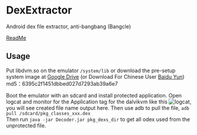 # DexExtractor
Android dex file extractor, anti-bangbang (Bangcle)

[ReadMe](https://juejin.im/post/5a433b2af265da431c7094d4)

## Usage
Put libdvm.so on the emulator `/system/lib` or download the pre-setup system image at  [Google Drive](https://drive.google.com/file/d/0B4IvHmkRqgS4Nlh5WmVhRU9aNlE/view?usp=sharing) (or Download For Chinese User  [Baidu Yun](http://pan.baidu.com/s/1jG3WQMU))
  md5：6395c2f1451dbbed027d7293ab39a6e7

Boot the emulator with an sdcard and install protected application.
Open logcat and monitor for the Application tag for the dalvikvm like this ![logcat](art/image.png), you will see created file name output here.
Then use adb to pull the file, `adb  pull /sdcard/pkg_classes_xxx.dex`<br>
Then run `java -jar Decoder.jar pkg_dexs_dir` to get all odex used from the unprotected file.
